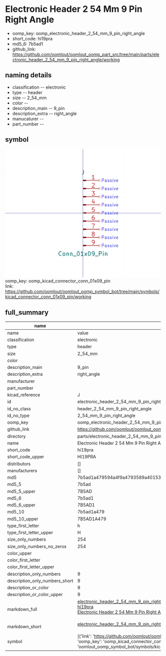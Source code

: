 # Electronic Header 2 54 Mm 9 Pin Right Angle

  
* oomp_key: oomp_electronic_header_2_54_mm_9_pin_right_angle 
* short_code: hi19pra
* md5_6: 7b5ad1  
* github_link: https://github.com/oomlout/oomlout_oomp_part_src/tree/main/parts/electronic_header_2_54_mm_9_pin_right_angle/working  
## naming details
* classification -- electronic
* type -- header
* size -- 2_54_mm
* color -- 
* description_main -- 9_pin
* description_extra -- right_angle
* manucaturer -- 
* part_number -- 



## symbol

![](symbol/0/working/working_600.png)  
oomp_key: oomp_kicad_connector_conn_01x09_pin  
link: https://github.com/oomlout/oomlout_oomp_symbol_bot/tree/main/symbols/kicad_connector_conn_01x09_pin/working  


## full_summary
| name | value | 
| --- | --- | 
| name | value | 
| classification | electronic | 
| type | header | 
| size | 2_54_mm | 
| color |  | 
| description_main | 9_pin | 
| description_extra | right_angle | 
| manufacturer |  | 
| part_number |  | 
| kicad_reference | J | 
| id | electronic_header_2_54_mm_9_pin_right_angle | 
| id_no_class | header_2_54_mm_9_pin_right_angle | 
| id_no_type | 2_54_mm_9_pin_right_angle | 
| oomp_key | oomp_electronic_header_2_54_mm_9_pin_right_angle | 
| github_link | https://github.com/oomlout/oomlout_oomp_part_src/tree/main/parts/electronic_header_2_54_mm_9_pin_right_angle/working | 
| directory | parts/electronic_header_2_54_mm_9_pin_right_angle | 
| name | Electronic Header 2 54 Mm 9 Pin Right Angle | 
| short_code | hi19pra | 
| short_code_upper | HI19PRA | 
| distributors | [] | 
| manufacturers | [] | 
| md5 | 7b5ad1a479594a4f9a4793589a40153e | 
| md5_5 | 7b5ad | 
| md5_5_upper | 7B5AD | 
| md5_6 | 7b5ad1 | 
| md5_6_upper | 7B5AD1 | 
| md5_10 | 7b5ad1a479 | 
| md5_10_upper | 7B5AD1A479 | 
| type_first_letter | h | 
| type_first_letter_upper | H | 
| size_only_numbers | 254 | 
| size_only_numbers_no_zeros | 254 | 
| color_upper |  | 
| color_first_letter |  | 
| color_first_letter_upper |  | 
| description_only_numbers | 9 | 
| description_only_numbers_short | 9 | 
| description_or_color | 9 | 
| description_or_color_upper | 9 | 
| markdown_full | [electronic_header_2_54_mm_9_pin_right_angle](https://github.com/oomlout/oomlout_oomp_part_src/tree/main/parts/electronic_header_2_54_mm_9_pin_right_angle/working)<br>[hi19pra](https://github.com/oomlout/oomlout_oomp_part_src/tree/main/parts/electronic_header_2_54_mm_9_pin_right_angle/working)<br>[Electronic Header 2 54 Mm 9 Pin Right Angle](https://github.com/oomlout/oomlout_oomp_part_src/tree/main/parts/electronic_header_2_54_mm_9_pin_right_angle/working)<br><br> | 
| markdown_short | [electronic_header_2_54_mm_9_pin_right_angle](https://github.com/oomlout/oomlout_oomp_part_src/tree/main/parts/electronic_header_2_54_mm_9_pin_right_angle/working)<br><br> | 
| symbol | [{'link': 'https://github.com/oomlout/oomlout_oomp_symbol_bot/tree/main/symbols/kicad_connector_conn_01x09_pin', 'oomp_key': 'oomp_kicad_connector_conn_01x09_pin', 'directory': 'oomlout_oomp_symbol_bot/symbols/kicad_connector_conn_01x09_pin//working/working.kicad_sym'}] | 
